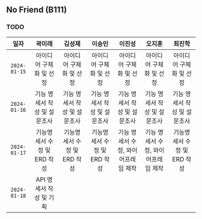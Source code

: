 ## No Friend (B111)

### TODO  
  
|일자|곽미래|김성제|이승민|이진성|오지훈|최진학|
|:----:|:----:|:----:|:----:|:----:|:----:|:----:|
|`2024-01-15`|아이디어 구체화 및 선정|아이디어 구체화 및 선정|아이디어 구체화 및 선정|아이디어 구체화 및 선정|아이디어 구체화 및 선정|아이디어 구체화 및 선정|
|`2024-01-16`|기능 명세서 작성 및 설문조사|기능 명세서 작성 및 설문조사|기능 명세서 작성 및 설문조사|기능 명세서 작성 및 설문조사|기능 명세서 작성 및 설문조사 |기능 명세서 작성 및 설문조사|
|`2024-01-17`|기능명세서 수정 및 ERD 작성|기능명세서 수정 및 ERD 작성|기능명세서 수정 및 ERD 작성|기능 명세서 수정, 와이어프레임 제작|기능 명세서 수정, 와이어프레임 제작|기능명세서 수정 및 ERD 작성|
|`2024-01-18`|API 명세서 작성 및 기획||||||


